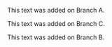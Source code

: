 
This text was added on Branch A.

This text was added on Branch C.

This text was added on Branch B.